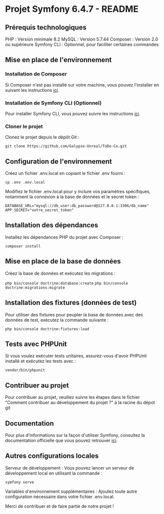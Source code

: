 # Projet Symfony 6.4.7 - README

## Prérequis technologiques

PHP : Version minimale 8.2
MySQL : Version 5.7.44
Composer : Version 2.0 ou supérieure
Symfony CLI : Optionnel, pour faciliter certaines commandes

## Mise en place de l'environnement

### Installation de Composer

Si Composer n'est pas installé sur votre machine, vous pouvez l'installer en suivant les instructions [ici](https://getcomposer.org/download/).

### Installation de Symfony CLI (Optionnel)

Pour installer Symfony CLI, vous pouvez suivre les instructions [ici](https://symfony.com/download).

### Cloner le projet

Clonez le projet depuis le dépôt Git :

`git clone https://github.com/Galypso-Unreal/ToDo-Co.git`

## Configuration de l'environnement

Créez un fichier .env.local en copiant le fichier .env fourni :

`cp .env .env.local`

Modifiez le fichier .env.local pour y inclure vos paramètres spécifiques, notamment la connexion à la base de données et le secret token :

`DATABASE_URL="mysql://db_user:db_password@127.0.0.1:3306/db_name"`
`APP_SECRET="votre_secret_token"`

## Installation des dépendances

Installez les dépendances PHP du projet avec Composer :

`composer install`

## Mise en place de la base de données

Créez la base de données et exécutez les migrations :

`php bin/console doctrine:database:create`
`php bin/console doctrine:migrations:migrate`

## Installation des fixtures (données de test)

Pour utiliser des fixtures pour peupler la base de données avec des données de test, exécutez la commande suivante :

`php bin/console doctrine:fixtures:load`

## Tests avec PHPUnit

Si vous voulez exécuter tests unitaires, assurez-vous d'avoir PHPUnit installé et exécutez les tests avec :

`vendor/bin/phpunit`

## Contribuer au projet

Pour contribuer au projet, veuillez suivre les étapes dans le fichier "Comment contribuer au développement du projet ?" à la racine du dépot git

## Documentation

Pour plus d'informations sur la façon d'utiliser Symfony, consultez la documentation officielle que vous pouvez retrouver [ici](https://symfony.com/doc/current/index.html).

## Autres configurations locales

Serveur de développement : Vous pouvez lancer un serveur de développement local en utilisant la commande :

`symfony serve`

Variables d'environnement supplémentaires : Ajoutez toute autre configuration nécessaire dans votre fichier .env.local.

Merci de contribuer et de faire partie de notre projet !
